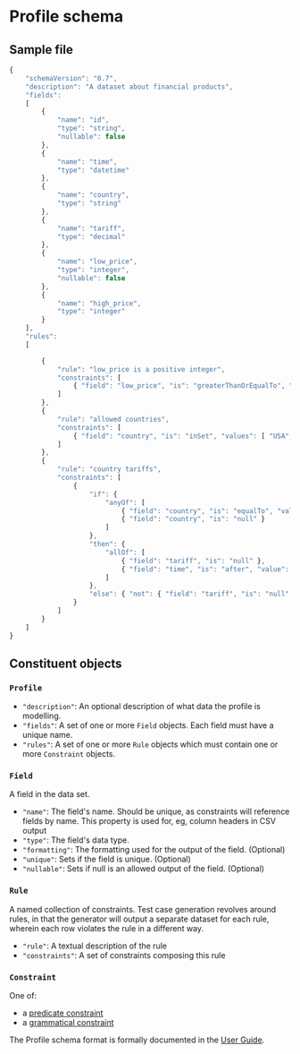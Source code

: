 # Profile schema

## Sample file
```javascript
{
	"schemaVersion": "0.7",
	"description": "A dataset about financial products",
	"fields":
	[
		{
			"name": "id",
			"type": "string",
			"nullable": false
		},
		{
			"name": "time",
			"type": "datetime"
		},
		{
			"name": "country",
			"type": "string"
		},
		{
			"name": "tariff",
			"type": "decimal"
		},
		{
			"name": "low_price",
			"type": "integer",
			"nullable": false
		},
		{
			"name": "high_price",
			"type": "integer"
		}
	],
	"rules":
	[

		{
			"rule": "low_price is a positive integer",
			"constraints": [
				{ "field": "low_price", "is": "greaterThanOrEqualTo", "value": 0 }
			]
		},
		{
			"rule": "allowed countries",
			"constraints": [
				{ "field": "country", "is": "inSet", "values": [ "USA", "GB", "FRANCE" ] }
			]
		},
		{
			"rule": "country tariffs",
			"constraints": [
				{
					"if": {
						"anyOf": [
							{ "field": "country", "is": "equalTo", "value": "USA" },
							{ "field": "country", "is": "null" }
						]
					},
					"then": {
						"allOf": [
							{ "field": "tariff", "is": "null" },
							{ "field": "time", "is": "after", "value": "2014-01-01" }
						]
					},
					"else": { "not": { "field": "tariff", "is": "null" } }
				}
			]
		}
	]
}
```

## Constituent objects

### `Profile`
* `"description"`: An optional description of what data the profile is modelling.
* `"fields"`: A set of one or more `Field` objects. Each field must have a unique name.
* `"rules"`: A set of one or more `Rule` objects which must contain one or more `Constraint` objects.

### `Field`

A field in the data set.

* `"name"`: The field's name. Should be unique, as constraints will reference fields by name. This property is used for, eg, column headers in CSV output
* `"type"`: The field's data type.
* `"formatting"`: The formatting used for the output of the field. (Optional)
* `"unique"`: Sets if the field is unique. (Optional)
* `"nullable"`: Sets if null is an allowed output of the field. (Optional)

### `Rule`
A named collection of constraints. Test case generation revolves around rules, in that the generator will output a separate dataset for each rule, wherein each row violates the rule in a different way.

* `"rule"`: A textual description of the rule
* `"constraints"`: A set of constraints composing this rule

### `Constraint`

One of:

- a [predicate constraint](https://github.com/finos/datahelix/blob/master/docs/UserGuide.md#Predicate-constraints)
- a [grammatical constraint](https://github.com/finos/datahelix/blob/master/docs/UserGuide.md#Grammatical-constraints)


The Profile schema format is formally documented in the [User Guide](https://github.com/finos/datahelix/blob/master/docs/UserGuide.md).
